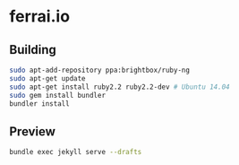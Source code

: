 # ferrai.io

## Building

```bash
sudo apt-add-repository ppa:brightbox/ruby-ng
sudo apt-get update
sudo apt-get install ruby2.2 ruby2.2-dev # Ubuntu 14.04
sudo gem install bundler
bundler install
```

## Preview

```bash
bundle exec jekyll serve --drafts
```
